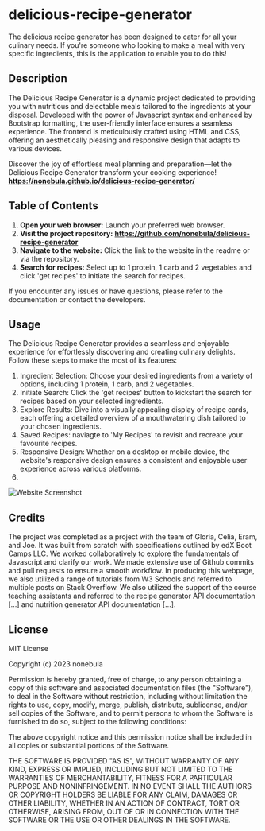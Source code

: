 # delicious-recipe-generator
The delicious recipe generator has been designed to cater for all your culinary needs. If you're someone who looking to make a meal with very specific ingredients, this is the application to enable you to do this! 

## Description 
The Delicious Recipe Generator is a dynamic project dedicated to providing you with nutritious and delectable meals tailored to the ingredients at your disposal. Developed with the power of Javascript syntax and enhanced by Bootstrap formatting, the user-friendly interface ensures a seamless experience. The frontend is meticulously crafted using HTML and CSS, offering an aesthetically pleasing and responsive design that adapts to various devices.

Discover the joy of effortless meal planning and preparation—let the Delicious Recipe Generator transform your cooking experience! 
**https://nonebula.github.io/delicious-recipe-generator/**

## Table of Contents
1. **Open your web browser:** Launch your preferred web browser.
2. **Visit the project repository:** **https://github.com/nonebula/delicious-recipe-generator**
3. **Navigate to the website:** Click the link to the website in the readme or via the repository.
5. **Search for recipes:** Select up to 1 protein, 1 carb and 2 vegetables and click 'get recipes' to initiate the search for recipes. 

If you encounter any issues or have questions, please refer to the documentation or contact the developers.

## Usage 
The Delicious Recipe Generator provides a seamless and enjoyable experience for effortlessly discovering and creating culinary delights. Follow these steps to make the most of its features:

1. Ingredient Selection: Choose your desired ingredients from a variety of options, including 1 protein, 1 carb, and 2 vegetables.
2. Initiate Search: Click the 'get recipes' button to kickstart the search for recipes based on your selected ingredients.
3. Explore Results: Dive into a visually appealing display of recipe cards, each offering a detailed overview of a mouthwatering dish tailored to your chosen ingredients.
4. Saved Recipes: naviagte to 'My Recipes' to revisit and recreate your favourite recipes.
5.  Responsive Design: Whether on a desktop or mobile device, the website's responsive design ensures a consistent and enjoyable user experience across various platforms.
6.  
![Website Screenshot](./assets/images/screenshot.png)

## Credits

The project was completed as a project with the team of Gloria, Celia, Eram, and Joe. It was built from scratch with specifications outlined by edX Boot Camps LLC. We worked collaboratively to explore the fundamentals of Javascript and clarify our work. We made extensive use of Github commits and pull requests to ensure a smooth workflow. In producing this webpage, we also utilized a range of tutorials from W3 Schools and referred to multiple posts on Stack Overflow. We also utilized the support of the course teaching assistants and referred to the recipe generator API documentation [...] and nutrition generator API documentation [...].

## License

MIT License

Copyright (c) 2023 nonebula

Permission is hereby granted, free of charge, to any person obtaining a copy
of this software and associated documentation files (the "Software"), to deal
in the Software without restriction, including without limitation the rights
to use, copy, modify, merge, publish, distribute, sublicense, and/or sell
copies of the Software, and to permit persons to whom the Software is
furnished to do so, subject to the following conditions:

The above copyright notice and this permission notice shall be included in all
copies or substantial portions of the Software.

THE SOFTWARE IS PROVIDED "AS IS", WITHOUT WARRANTY OF ANY KIND, EXPRESS OR
IMPLIED, INCLUDING BUT NOT LIMITED TO THE WARRANTIES OF MERCHANTABILITY,
FITNESS FOR A PARTICULAR PURPOSE AND NONINFRINGEMENT. IN NO EVENT SHALL THE
AUTHORS OR COPYRIGHT HOLDERS BE LIABLE FOR ANY CLAIM, DAMAGES OR OTHER
LIABILITY, WHETHER IN AN ACTION OF CONTRACT, TORT OR OTHERWISE, ARISING FROM,
OUT OF OR IN CONNECTION WITH THE SOFTWARE OR THE USE OR OTHER DEALINGS IN THE
SOFTWARE.
